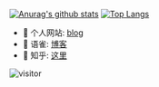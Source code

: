 
<!--
### Hi there 👋
**fikyair/fikyair** is a ✨ _special_ ✨ repository because its `README.md` (this file) appears on your GitHub profile.
![visitor](https://visitor-badge.glitch.me/badge?page_id=fikyair.fikyair)

Here are some ideas to get you started:

- 🔭 I’m currently working on ...
- 🌱 I’m currently learning ...
- 👯 I’m looking to collaborate on ...
- 🤔 I’m looking for help with ...
- 💬 Ask me about ...
- 📫 How to reach me: ...
- 😄 Pronouns: ...
- ⚡ Fun fact: ...
-->
[![Anurag's github stats](https://github-readme-stats.vercel.app/api?username=fikyair&show_icons=true)](https://github.com/anuraghazra/github-readme-stats)
[![Top Langs](https://github-readme-stats.vercel.app/api/top-langs/?username=fikyair)](https://github.com/anuraghazra/github-readme-stats)

- 📘 个人网站: [blog](https://www.xueshiming.cn)
- 🌱 语雀: [博客](https://www.yuque.com)
- 📖 知乎: [这里](https://www.zhihu.com)

![visitor](https://visitor-badge.laobi.icu/badge?page_id=fikyair.fikyair)

